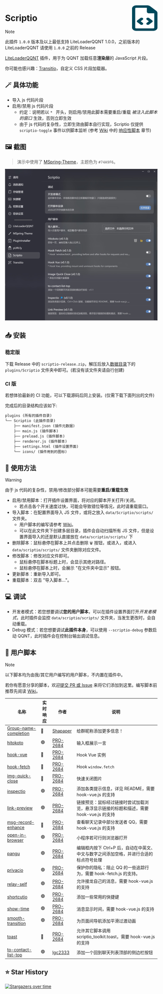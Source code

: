 <img src="./icons/icon.svg" align="right" style="width: 6em; height: 6em;"></img>

# Scriptio

> [!NOTE]
> 此插件 `1.0.0` 版本及以上最低支持 LiteLoaderQQNT 1.0.0，之前版本的 LiteLoaderQQNT 请使用 `1.0.0` 之前的 Release

[LiteLoaderQQNT](https://github.com/mo-jinran/LiteLoaderQQNT) 插件，用于为 QQNT 加载任意**渲染层**的 JavaScript 片段。

你可能也感兴趣：[Transitio](https://github.com/PRO-2684/transitio)，自定义 CSS 片段加载器。

## 🪄 具体功能

- 导入 js 代码片段
- 启用/禁用 js 代码片段
    - 约定：说明若以 `* ` 开头，则启用/禁用此脚本需要重启/重载 *被注入此脚本的窗口* 生效，否则立即生效
    - 由于 js 代码的复杂性，立即生效由脚本自行实现，Scriptio 仅提供 `scriptio-toggle` 事件以供脚本监听 (参考 [Wiki](https://github.com/PRO-2684/Scriptio/wiki) 中的 [响应性脚本](https://github.com/PRO-2684/Scriptio/wiki/%E7%94%A8%E6%88%B7%E8%84%9A%E6%9C%AC%E5%BC%80%E5%8F%91#%E5%93%8D%E5%BA%94%E6%80%A7%E8%84%9A%E6%9C%AC) 章节)

## 🖼️ 截图

> 演示中使用了 [MSpring-Theme](https://github.com/MUKAPP/LiteLoaderQQNT-MSpring-Theme)，主题色为 `#74A9F6`。

![Scriptio](./attachments/settings.jpg)

## 📥 安装
### 稳定版

下载 Release 中的 `scriptio-release.zip`，解压后放入[数据目录](https://github.com/mo-jinran/LiteLoaderQQNT-Plugin-Template/wiki/1.%E4%BA%86%E8%A7%A3%E6%95%B0%E6%8D%AE%E7%9B%AE%E5%BD%95%E7%BB%93%E6%9E%84#liteloader%E7%9A%84%E6%95%B0%E6%8D%AE%E7%9B%AE%E5%BD%95)下的 `plugins/Scriptio` 文件夹中即可。(若没有该文件夹请自行创建)

### CI 版

若想体验最新的 CI 功能，可以下载源码后同上安装。(仅需下载下面列出的文件)

完成后的目录结构应该如下:

```
plugins (所有的插件目录)
└── Scriptio (此插件目录)
    ├── manifest.json (插件元数据)
    ├── main.js (插件脚本)
    ├── preload.js (插件脚本)
    ├── renderer.js (插件脚本)
    ├── settings.html (插件设置界面)
    └── icons/ (插件用到的图标)
```

## 🤔 使用方法

> [!WARNING]
> 由于 js 代码的复杂性，禁用/修改部分脚本可能需要**重启/重载生效**

- 启用/禁用脚本：打开插件设置界面，将对应的脚本开关打开/关闭。
    - 若点击各个开关速度过快，可能会导致错位等情况，此时请重载窗口。
- 导入脚本：在配置界面导入 JS 文件，或将之放入 `data/Scriptio/scripts/` 文件夹。
    - 用户脚本的编写请参考 [Wiki](https://github.com/PRO-2684/Scriptio/wiki)。
    - 可以在此文件夹下创建多层目录，插件会自动扫描所有 JS 文件，但是设置界面导入的还是默认直接放在 `data/scriptio/scripts/` 下
- 删除脚本：鼠标悬停在脚本上并点击删除 `🗑️` 按钮，或进入，或进入 `data/scriptio/scripts/` 文件夹删除对应文件。
- 修改脚本：修改对应文件即可。
    - 鼠标悬停在脚本标题上时，会显示其绝对路径。
    - 鼠标悬停在脚本上时，会展示 "在文件夹中显示" 按钮。
- 更新脚本：重新导入即可。
- 重载脚本：双击 "导入脚本..."。

## 💻 调试

- 开发者模式：若您想要调试**您的用户脚本**，可以在插件设置界面打开*开发者模式*，此时插件会监控 `data/scriptio/scripts/` 文件夹，当发生更改时，会自动重载。
- Debug 模式：若您想要调试**此插件本身**，可以使用 `--scriptio-debug` 参数启动 QQNT，此时插件会在控制台输出调试信息。

## 📜 用户脚本

> [!NOTE]
> 以下脚本均为由我/其它用户编写的用户脚本，不内置在插件中。
>
> 若你有愿意分享的脚本，欢迎[提交 PR 或 Issue](https://github.com/PRO-2684/Scriptio/issues/1) 来将它们添加到这里。编写脚本前推荐先阅读 [Wiki](https://github.com/PRO-2684/Scriptio/wiki)。

| 名称 | 实时响应 | 作者 | 说明 |
| --- | --- | --- | --- |
| [Group-name-completion](https://github.com/PRO-2684/Scriptio-user-scripts/#Group-name-completion) | 🔴 | [Shapaper](https://github.com/Shapaper233) | 给群昵称添加更多信息！ |
| [hitokoto](https://github.com/PRO-2684/Scriptio-user-scripts/#hitokoto) | 🟢 | [PRO-2684](https://github.com/PRO-2684) | 输入框展示一言 |
| [hook-vue](https://github.com/PRO-2684/Scriptio-user-scripts/#hook-vue) | 🔴 | [PRO-2684](https://github.com/PRO-2684) | Hook Vue 实例 |
| [hook-fetch](https://github.com/PRO-2684/Scriptio-user-scripts/#hook-fetch) | 🔴 | [PRO-2684](https://github.com/PRO-2684) | Hook `window.fetch` |
| [img-quick-close](https://github.com/PRO-2684/Scriptio-user-scripts/#img-quick-close) | 🔴 | [PRO-2684](https://github.com/PRO-2684) | 快速关闭图片 |
| [inspectio](https://github.com/PRO-2684/Scriptio-user-scripts/#inspectio) | 🟢 | [PRO-2684](https://github.com/PRO-2684) | 添加各类提示信息，详见 README，需要 hook-vue.js 的支持 |
| [link-preview](https://github.com/PRO-2684/Scriptio-user-scripts/#link-preview) | 🟢 | [PRO-2684](https://github.com/PRO-2684) | 链接预览：鼠标经过链接时尝试加载浏览，悬浮显示链接的标题和描述，需要 hook-vue.js 的支持 |
| [msg-record-enhance](https://github.com/PRO-2684/Scriptio-user-scripts/#msg-record-enhance) | 🔴 | [PRO-2684](https://github.com/PRO-2684) | 查看聊天记录中部分发送者 QQ，需要 hook-vue.js 的支持 |
| [open-in-browser](https://github.com/PRO-2684/Scriptio-user-scripts/#open-in-browser) | 🟢 | [PRO-2684](https://github.com/PRO-2684) | 小程序若可行则浏览器打开 |
| [pangu](https://github.com/PRO-2684/Scriptio-user-scripts/#pangu) | 🟢 | [PRO-2684](https://github.com/PRO-2684) | 编辑框内按下 Ctrl+P 后，自动在中英文、中文与数字之间添加空格，并进行合适的标点符号处理 |
| [privacio](https://github.com/PRO-2684/Scriptio-user-scripts/#privacio) | 🟢 | [PRO-2684](https://github.com/PRO-2684) | 保护你的隐私：阻止 QQ 的一些追踪行为，需要 hook-fetch.js 的支持。 |
| [relay-self](https://github.com/PRO-2684/Scriptio-user-scripts/#relay-self) | 🟢 | [PRO-2684](https://github.com/PRO-2684) | 允许接龙自己的消息，需要 hook-vue.js 的支持 |
| [shortcutio](https://github.com/PRO-2684/Scriptio-user-scripts/#shortcutio) | 🟢 | [PRO-2684](https://github.com/PRO-2684) | 添加一些常用的快捷键 |
| [show-time](https://github.com/PRO-2684/Scriptio-user-scripts/#show-time) | 🟢 | [PRO-2684](https://github.com/PRO-2684) | 消息显示时间，需要 hook-vue.js 的支持 |
| [smooth-transition](https://github.com/PRO-2684/Scriptio-user-scripts/#smooth-transition) | 🟢 | [PRO-2684](https://github.com/PRO-2684) | 为页面间导航添加平滑过渡动画 |
| [toast](https://github.com/PRO-2684/Scriptio-user-scripts/#toast) | 🔴 | [PRO-2684](https://github.com/PRO-2684) | 允许其它脚本调用 scriptio_toolkit.toast，需要 hook-vue.js 的支持 |
| [to-contact-list-top](https://github.com/lgc2333/ScriptioScripts/tree/main/to-contact-list-top#tocontactlisttop) | 🟢 | [lgc2333](https://github.com/lgc2333) | 添加一个回到聊天列表顶部的侧边栏按钮 |

## ⭐ Star History

[![Stargazers over time](https://starchart.cc/PRO-2684/Scriptio.svg?variant=adaptive)](https://starchart.cc/PRO-2684/Scriptio)
